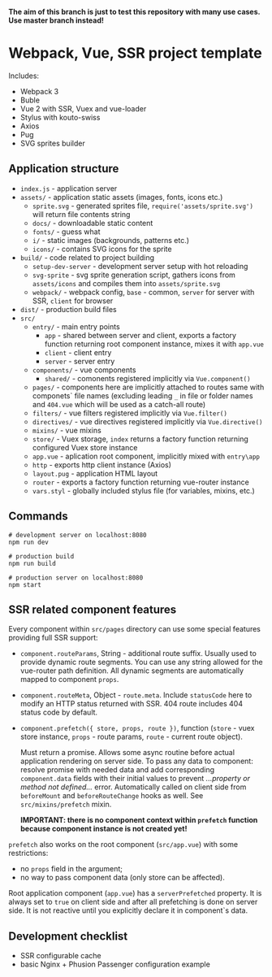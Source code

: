 **The aim of this branch is just to test this repository with many use cases.
Use master branch instead!**

# Webpack, Vue, SSR project template

Includes:

* Webpack 3
* Buble
* Vue 2 with SSR, Vuex and vue-loader
* Stylus with kouto-swiss
* Axios
* Pug
* SVG sprites builder

## Application structure

* `index.js` - application server
* `assets/` - application static assets (images, fonts, icons etc.)
	* `sprite.svg` - generated sprites file, `require('assets/sprite.svg')` will return file contents string
	* `docs/` - downloadable static content
	* `fonts/` - guess what
	* `i/` - static images (backgrounds, patterns etc.)
	* `icons/` - contains SVG icons for the sprite
* `build/` - code related to project building
	* `setup-dev-server` - development server setup with hot reloading
	* `svg-sprite` - svg sprite generation script, gathers icons from `assets/icons` and compiles them into `assets/sprite.svg`
	* `webpack/` - webpack config, `base` - common, `server` for server with SSR, `client` for browser
* `dist/` - production build files
* `src/`
	* `entry/` - main entry points
		* `app` - shared between server and client, exports a factory function returning root component instance, mixes it with `app.vue`
		* `client` - client entry
		* `server` - server entry
	* `components/` - vue components
		* `shared/` - comonents registered implicitly via `Vue.component()`
	* `pages/` - components here are implicitly attached to routes same with componets\` file names
		(excluding leading `_` in file or folder names and `404.vue` which will be used as a catch-all route)
	* `filters/` - vue filters registered implicitly via `Vue.filter()`
	* `directives/` - vue directives registered implicitly via `Vue.directive()`
	* `mixins/` - vue mixins
	* `store/` - Vuex storage, `index` returns a factory function returning configured Vuex store instance
	* `app.vue` - aplication root component, implicitly mixed with `entry\app`
	* `http` - exports http client instance (Axios)
	* `layout.pug` - application HTML layout
	* `router` - exports a factory function returning vue-router instance
	* `vars.styl` - globally included stylus file (for variables, mixins, etc.)

## Commands

```
# development server on localhost:8080
npm run dev

# production build
npm run build

# production server on localhost:8080
npm start
```

## SSR related component features

Every component within `src/pages` directory can use some special features providing full SSR support:

* `component.routeParams`, String - additional route suffix. Usually used to provide dynamic route segments.
	You can use any string allowed for the vue-router path definition. All dynamic segments are automatically mapped
	to component `props`.
* `component.routeMeta`, Object - `route.meta`. Include `statusCode` here to modify an HTTP status returned with SSR.
	404 route includes 404 status code by default.
* `component.prefetch({ store, props, route })`, function
	(`store` - vuex store instance, `props` - route params, `route` - current route object).
	
	Must return a promise. Allows some async routine before actual application rendering on server side.
	To pass any data to component: resolve promise with needed data and add corresponding `component.data` fields with
	their initial values to prevent *...property or method not defined...* error.
	Automatically called on client side from `beforeMount` and `beforeRouteChange` hooks as well.
	See `src/mixins/prefetch` mixin.

	**IMPORTANT: there is no component context within `prefetch` function because component instance is not created yet!**

`prefetch` also works on the root component (`src/app.vue`) with some restrictions:

* no `props` field in the argument;
* no way to pass component data (only store can be affected).

Root application component (`app.vue`) has a `serverPrefetched` property.
It is always set to `true` on client side and after all prefetching is done on server side.
It is not reactive until you explicitly declare it in component`s data.

## Development checklist

* SSR configurable cache
* basic Nginx + Phusion Passenger configuration example
